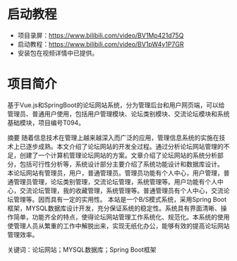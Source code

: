 # 启动教程

- 项目录屏：https://www.bilibili.com/video/BV1Mp421d75Q
- 启动教程：https://www.bilibili.com/video/BV1pW4y1P7GR
- 安装包在视频详情中已提供。


# 项目简介
基于Vue.js和SpringBoot的论坛网站系统，分为管理后台和用户网页端，可以给管理员、普通用户使用，包括用户管理模块、论坛类别模块、交流论坛模块和系统基础模块，项目编号T094。

摘要
随着信息技术在管理上越来越深入而广泛的应用，管理信息系统的实施在技术上已逐步成熟。本文介绍了论坛网站的开发全过程。通过分析论坛网站管理的不足，创建了一个计算机管理论坛网站的方案。文章介绍了论坛网站的系统分析部分，包括可行性分析等，系统设计部分主要介绍了系统功能设计和数据库设计。
本论坛网站有管理员，用户，普通管理员。管理员功能有个人中心，用户管理，普通管理员管理，论坛类别管理，交流论坛管理，系统管理等。用户功能有个人中心，交流论坛管理，我的收藏管理，系统管理等。普通管理员有个人中心，交流论坛管理等。因而具有一定的实用性。
本站是一个B/S模式系统，采用Spring Boot框架，MYSQL数据库设计开发，充分保证系统的稳定性。系统具有界面清晰、操作简单，功能齐全的特点，使得论坛网站管理工作系统化、规范化。本系统的使用使管理人员从繁重的工作中解脱出来，实现无纸化办公，能够有效的提高论坛网站管理效率。

关键词：论坛网站；MYSQL数据库；Spring Boot框架

